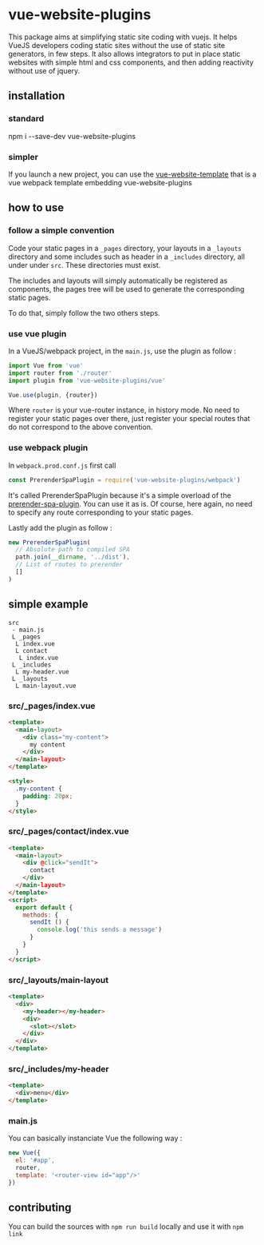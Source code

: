 # vue-website-plugins

This package aims at simplifying static site coding with vuejs. It helps VueJS developers coding static sites without the use of static site generators, in few steps. It also allows integrators to put in place static websites with simple html and css components, and then adding reactivity without use of jquery.

## installation

### standard

npm i --save-dev vue-website-plugins

### simpler

If you launch a new project, you can use the [vue-website-template](https://github.com/code-forefront/vue-website-template) that is a vue webpack template embedding vue-website-plugins

## how to use

### follow a simple convention

Code your static pages in a `_pages` directory, your layouts in a `_layouts` directory and some includes such as header in a `_includes` directory, all under under `src`. These directories must exist.

The includes and layouts will simply automatically be registered as components, the pages tree will be used to generate the corresponding static pages.

To do that, simply follow the two others steps.

### use vue plugin

In a VueJS/webpack project, in the `main.js`, use the plugin as follow :

```javascript
import Vue from 'vue'
import router from './router'
import plugin from 'vue-website-plugins/vue'

Vue.use(plugin, {router})
```
Where `router` is your vue-router instance, in history mode. No need to register your static pages over there, just register your special routes that do not correspond to the above convention.

### use webpack plugin

In `webpack.prod.conf.js` first call 

```javascript
const PrerenderSpaPlugin = require('vue-website-plugins/webpack')
```

It's called PrerenderSpaPlugin because it's a simple overload of the [prerender-spa-plugin](https://github.com/chrisvfritz/prerender-spa-plugin). You can use it as is. Of course, here again, no need to specify any route corresponding to your static pages.

Lastly add the plugin as follow :

```javascript
new PrerenderSpaPlugin(
  // Absolute path to compiled SPA
  path.join(__dirname, '../dist'),
  // List of routes to prerender
  []
)
```

## simple example

```text
src
 - main.js
 L _pages
  L index.vue
  L contact
   L index.vue
 L _includes
  L my-header.vue
 L _layouts
  L main-layout.vue
```

### src/_pages/index.vue

```html
<template>
  <main-layout>
    <div class="my-content">
      my content
    </div>
  </main-layout>
</template>

<style>
  .my-content {
    padding: 20px;
  }
</style>

```

### src/_pages/contact/index.vue

```html
<template>
  <main-layout>
    <div @click="sendIt">
      contact
    </div>
  </main-layout>
</template>
<script>
  export default {
    methods: {
      sendIt () {
        console.log('this sends a message')
      }
    }
  }
</script>
```

### src/_layouts/main-layout

```html
<template>
  <div>
    <my-header></my-header>
    <div>
      <slot></slot>
    </div>
  </div>
</template>
```

### src/_includes/my-header

```html
<template>
  <div>menu</div>
</template>
```

### main.js

You can basically instanciate Vue the following way :

```javascript
new Vue({
  el: '#app',
  router,
  template: '<router-view id="app"/>'
})
```

## contributing

You can build the sources with `npm run build` locally and use it with `npm link`
